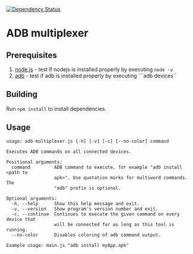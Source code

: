 [![Dependency Status](https://gemnasium.com/cemrich/adb-multiplexer.svg)](https://gemnasium.com/cemrich/adb-multiplexer)

# ADB multiplexer 

## Prerequisites
1. [node.js](https://nodejs.org/) - test if nodejs is installed properly by executing ```node -v```
1. [adb](https://developer.android.com/sdk/installing/index.html?pkg=tools) - test if adb is installed properly by executing ```adb devices``

## Building
Run ```npm install``` to install dependencies.

## Usage
```
usage: adb-multiplexer.js [-h] [-v] [-c] [--no-color] command

Executes ADB commands on all connected devices.

Positional arguments:
  command         ADB command to execute, for example "adb install <path to
                  apk>". Use quotation marks for multiword commands. The
                  "adb" prefix is optional.

Optional arguments:
  -h, --help      Show this help message and exit.
  -v, --version   Show program's version number and exit.
  -c, --continue  Continues to execute the given command on every device that
                  will be connected for as long as this tool is running.
  --no-color      Disables coloring of adb command output.

Example usage: main.js "adb install myApp.apk"
```
